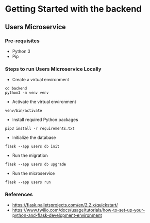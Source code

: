# Getting Started with the backend

## Users Microservice

### Pre-requisites
- Python 3
- Pip

### Steps to run Users Microservice Locally
- Create a virtual environment
```shell script
cd backend
python3 -m venv venv
``` 
- Activate the virtual environment
```shell script
venv/bin/activate
```
- Install required Python packages
```shell script
pip3 install -r requirements.txt
```
- Initialize the database
```shell script
flask --app users db init
```
- Run the migration
```shell script
flask --app users db upgrade
```
- Run the microservice
```shell script
flask --app users run
```

### References
- https://flask.palletsprojects.com/en/2.2.x/quickstart/
- https://www.twilio.com/docs/usage/tutorials/how-to-set-up-your-python-and-flask-development-environment
